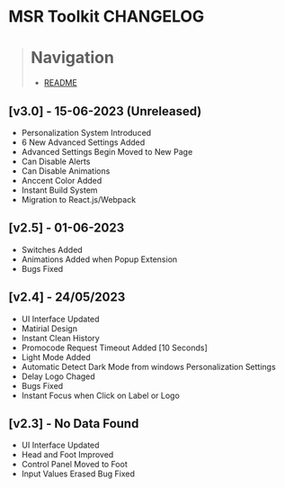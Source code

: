 # MSR Toolkit CHANGELOG
> # Navigation
> + [README](README.md)
## [v3.0] - 15-06-2023 (Unreleased)
+ Personalization System Introduced
+ 6 New Advanced Settings Added
+ Advanced Settings Begin Moved to New Page
+ Can Disable Alerts
+ Can Disable Animations
+ Anccent Color Added
+ Instant Build System
+ Migration to React.js/Webpack  

## [v2.5] - 01-06-2023
+ Switches Added
+ Animations Added when Popup Extension
+ Bugs Fixed

## [v2.4] - 24/05/2023
+ UI Interface Updated 
+ Matirial Design
+ Instant Clean History
+ Promocode Request Timeout Added [10 Seconds]
+ Light Mode Added
+ Automatic Detect Dark Mode from windows Personalization Settings
+ Delay Logo Chaged
+ Bugs Fixed
+ Instant Focus when Click on Label or Logo

## [v2.3] - No Data Found
+ UI Interface Updated
+ Head and Foot Improved
+ Control Panel Moved to Foot
+ Input Values Erased Bug Fixed